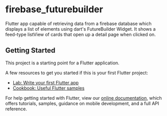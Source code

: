 # firebase_futurebuilder

Flutter app capable of retrieving data from a firebase database which displays a list of elements using dart's FutureBuilder Widget. It shows a feed-type listView of cards that open up a detail page when clicked on.


## Getting Started

This project is a starting point for a Flutter application.

A few resources to get you started if this is your first Flutter project:

- [Lab: Write your first Flutter app](https://flutter.dev/docs/get-started/codelab)
- [Cookbook: Useful Flutter samples](https://flutter.dev/docs/cookbook)

For help getting started with Flutter, view our
[online documentation](https://flutter.dev/docs), which offers tutorials,
samples, guidance on mobile development, and a full API reference.
